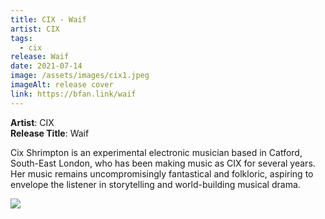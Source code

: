 ```yaml
---
title: CIX - Waif
artist: CIX
tags:
  - cix
release: Waif
date: 2021-07-14
image: /assets/images/cix1.jpeg
imageAlt: release cover
link: https://bfan.link/waif
---
```

**Artist**: CIX\
**Release Title**: Waif

Cix Shrimpton is an experimental electronic musician based in Catford, South-East London, who has been making music as CIX for several years. Her music remains uncompromisingly fantastical and folkloric, aspiring to envelope the listener in storytelling and world-building musical drama.

![](/assets/images/cix-tsib-ig-post-final.png)

